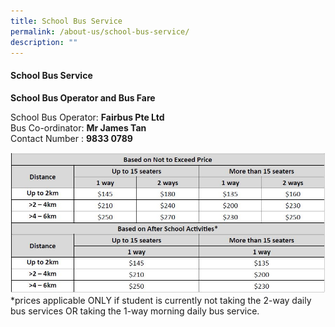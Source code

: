 ```yaml
---
title: School Bus Service
permalink: /about-us/school-bus-service/
description: ""
---
```

#### School Bus Service

**School Bus Operator and Bus Fare**

<p>School Bus Operator: <b>Fairbus Pte Ltd</b>
<br>Bus Co-ordinator: <b>Mr James Tan</b><br>
Contact Number : <b>9833 0789</b><br>



![](/images/2023/school%20bus%20services%20table%202023.JPG)
*prices applicable ONLY if student is currently not taking the 2-way daily bus services OR taking the 1-way morning daily bus service.</p>